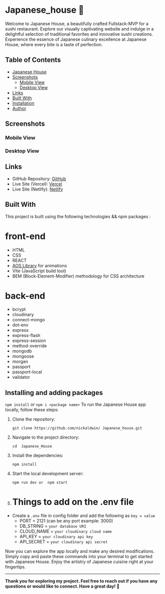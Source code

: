 # Japanese_house 🍣

Welcome to Japanese House, a beautifully crafted Fullstack-MVP for a sushi restaurant. Explore our visually captivating website and indulge in a delightful selection of traditional favorites and innovative sushi creations. Experience the essence of Japanese culinary excellence at Japanese House, where every bite is a taste of perfection.

## Table of Contents

- [Japanese House](#Japanese-House)
- [Screenshots](#screenshots)
  - [Mobile View](#mobile-view)
  - [Desktop View](#desktop-view)
- [Links](#links)
- [Built With](#built-with)
- [Installation](#installation)
- [Author](#author)

## Screenshots

### Mobile View



### Desktop View



## Links

- GitHub Repository: [GitHub](/)
- Live Site (Vercel): [Vercel](/)
- Live Site (Netlify): [Netlify](/)

## Built With

This project is built using the following technologies && npm packages :
# front-end
- HTML
- CSS
- REACT
- [AOS Library](https://michalsnik.github.io/aos/) for animations
- Vite (JavaScript build tool)
- BEM (Block-Element-Modifier) methodology for CSS architecture

# back-end
- bcrypt
- cloudinary
- connect-mongo
- dot-env
- express
- express-flash
- express-session
- method-override
- mongodb
- mongoose
- morgan
- passport
- passport-local
- validator

## Installing and adding packages
`npm install` or `npm i <package name>`
To run the Japanese House app locally, follow these steps:

1. Clone the repository:

   ```
   git clone https://github.com/nickaldwin/ Japanese_house.git
   ```

2. Navigate to the project directory:

   ```
   cd  Japanese_House
   ```

3. Install the dependencies:

   ```
   npm install
   ```

4. Start the local development server:
   ```
   npm run dev or  npm start
   ```
5. # Things to add on the .env file

- Create a `.env` file in config folder and add the following as `key = value`
  - PORT = 2121 (can be any port example: 3000)
  - DB_STRING = `your database URI`
  - CLOUD_NAME = `your cloudinary cloud name`
  - API_KEY = `your cloudinary api key`
  - API_SECRET = `your cloudinary api secret`

Now you can explore the app locally and make any desired modifications. Simply copy and paste these commands into your terminal to get started with Japanese House. Enjoy the artistry of Japanese cuisine right at your fingertips.

---

**Thank you for exploring my project. Feel free to reach out if you have any questions or would like to connect. Have a great day! 🍣**
